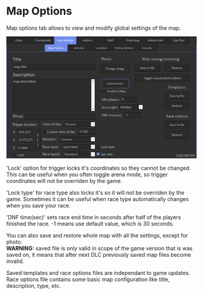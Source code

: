 # Map Options

Map options tab allows to view and modify global settings of the map.

![Img1](../../assets/images/race-settings/img01.png)

'Lock' option for trigger locks it's coordinates so they cannot be changed. This can be useful when you often toggle arena mode, so trigger coordinates will not be overriden by the game.

'Lock type' for race type also locks it's so it will not be overriden by the game. Sometimes it can be useful when race type automatically changes when you save your race.

'DNF time(sec)' sets race end time in seconds after half of the players finished the race. -1 means use default value, which is 30 seconds.

You can also save and restore whole map with all the settings, except for photo.<br>
**WARNING:** saved file is only valid in scope of the game version that is was saved on, it means that after next DLC previously saved map files become invalid.

Saved templates and race options files are independant to game updates. Race options file contains some basic map configuration like title, description, type, etc.
